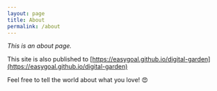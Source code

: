 ```yaml
---
layout: page
title: About
permalink: /about
---
```


*This is an about page.*

This site is also published to [https://easygoal.github.io/digital-garden](https://easygoal.github.io/digital-garden)

Feel free to tell the world about what you love! 😍
